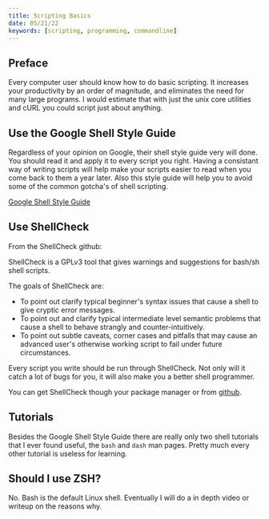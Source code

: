 ```yaml
---
title: Scripting Basics
date: 05/21/22
keywords: [scripting, programming, commandline]
---
```


## Preface

Every computer user should know how to do basic scripting. It increases your productivity by an order of magnitude, and eliminates the need for many large programs. I would estimate that with just the unix core utilities and cURL you could script just about anything.

## Use the Google Shell Style Guide

Regardless of your opinion on Google, their shell style guide very will done. You should read it and apply it to every script you right. Having a consistant way of writing scripts will help make your scripts easier to read when you come back to them a year later. Also this style guide will help you to avoid some of the common gotcha's of shell scripting.

[Google Shell Style Guide](https://google.github.io/styleguide/shellguide.html)

## Use ShellCheck

From the ShellCheck github:

ShellCheck is a GPLv3 tool that gives warnings and suggestions for bash/sh shell scripts.

The goals of ShellCheck are:

- To point out clarify typical beginner's syntax issues that cause a shell to give cryptic error messages.
- To point out and clarify typical intermediate level semantic problems that cause a shell to behave strangly and counter-intuitively.
- To point out subtle caveats, corner cases and pitfalls that may cause an advanced user's otherwise working script to fail under future circumstances.

Every script you write should be run through ShellCheck. Not only will it catch a lot of bugs for you, it will also make you a better shell programmer.

You can get ShellCheck though your package manager or from [github](https://github.com/koalaman/shellcheck).

## Tutorials

Besides the Google Shell Style Guide there are really only two shell tutorials that I ever found useful, the `bash` and `dash` man pages. Pretty much every other tutorial is useless for learning.

## Should I use ZSH?

No. Bash is the default Linux shell. Eventually I will do a in depth video or writeup on the reasons why.
